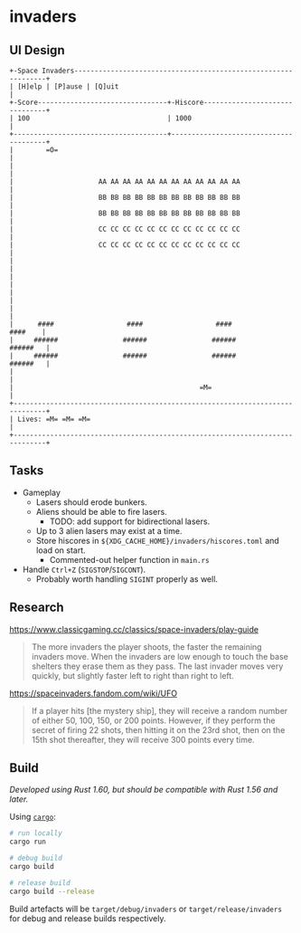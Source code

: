 # invaders

## UI Design


```
+-Space Invaders---------------------------------------------------------------+
| [H]elp | [P]ause | [Q]uit                                                    |
+-Score--------------------------------+-Hiscore-------------------------------+
| 100                                  | 1000                                  |
+--------------------------------------+---------------------------------------+
|        =O=                                                                   |
|                                                                              |
|                     AA AA AA AA AA AA AA AA AA AA AA AA                      |
|                     BB BB BB BB BB BB BB BB BB BB BB BB                      |
|                     BB BB BB BB BB BB BB BB BB BB BB BB                      |
|                     CC CC CC CC CC CC CC CC CC CC CC CC                      |
|                     CC CC CC CC CC CC CC CC CC CC CC CC                      |
|                                                                              |
|                                                                              |
|                                                                              |
|                                                                              |
|      ####                  ####                  ####                ####    |
|     ######                ######                ######              ######   |
|     ######                ######                ######              ######   |
|                                                                              |
|                                              =M=                             |
+------------------------------------------------------------------------------+
| Lives: =M= =M= =M=                                                           |
+------------------------------------------------------------------------------+
```

## Tasks

- Gameplay
    - Lasers should erode bunkers.
    - Aliens should be able to fire lasers.
        - TODO: add support for bidirectional lasers.
    - Up to 3 alien lasers may exist at a time.
    - Store hiscores in `${XDG_CACHE_HOME}/invaders/hiscores.toml` and load on start.
        - Commented-out helper function in `main.rs`
- Handle `Ctrl+Z` (`SIGSTOP`/`SIGCONT`).
    - Probably worth handling `SIGINT` properly as well.

## Research

https://www.classicgaming.cc/classics/space-invaders/play-guide

> The more invaders the player shoots, the faster the remaining invaders move. When the invaders are low enough to touch the base shelters they erase them as they pass. The last invader moves very quickly, but slightly faster left to right than right to left.

https://spaceinvaders.fandom.com/wiki/UFO

> If a player hits [the mystery ship], they will receive a random number of either 50, 100, 150, or 200 points. However, if they perform the secret of firing 22 shots, then hitting it on the 23rd shot, then on the 15th shot thereafter, they will receive 300 points every time.

## Build

*Developed using Rust 1.60, but should be compatible with Rust 1.56 and later.*

Using [`cargo`](https://doc.rust-lang.org/cargo/getting-started/installation.html):

```sh
# run locally
cargo run

# debug build
cargo build

# release build
cargo build --release
```

Build artefacts will be `target/debug/invaders` or `target/release/invaders` for debug and release
builds respectively.
